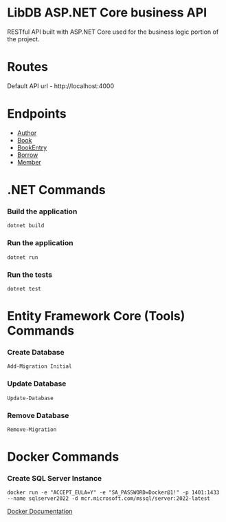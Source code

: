 # LibDB ASP.NET Core business API

RESTful API built with ASP.NET Core used for the business logic portion of the project.

# Routes

Default API url - http://localhost:4000

# Endpoints

* [Author](docs/author.md)
* [Book](docs/book.md)
* [BookEntry](docs/book_entry_.md)
* [Borrow](docs/borrow.md)
* [Member](docs/member.md)

# .NET Commands

### Build the application

```
dotnet build
```

### Run the application

```
dotnet run
```

### Run the tests

```
dotnet test
```

# Entity Framework Core (Tools) Commands

### Create Database

```
Add-Migration Initial
```

### Update Database

```
Update-Database
```

### Remove Database

```
Remove-Migration
```

# Docker Commands

### Create SQL Server Instance

```
docker run -e "ACCEPT_EULA=Y" -e "SA_PASSWORD=Docker@1!" -p 1401:1433 --name sqlserver2022 -d mcr.microsoft.com/mssql/server:2022-latest
```

[Docker Documentation](https://docs.docker.com/reference/cli/docker/container/run/)
